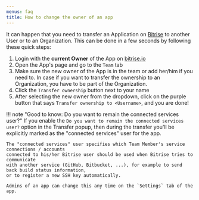 ```yaml
---
menus: faq
title: How to change the owner of an app
---
```

It can happen that you need to transfer an Application on [Bitrise](https://www.bitrise.io)
to another User or to an Organization.
This can be done in a few seconds by following these quick steps:

1. Login with the **current Owner** of the App on [bitrise.io](https://www.bitrise.io)
1. Open the App's page and go to the `Team` tab
1. Make sure the new owner of the App is in the team or add her/him if you need to.
   In case if you want to transfer the ownership to an Organization,
   you have to be part of the Organization.
1. Click the `Transfer ownership` button next to your name
1. After selecting the new owner from the dropdown, click on the purple button that says
   `Transfer ownership to <Username>`, and you are done!

!!! note "Good to know: Do you want to remain the connected services user?"
    If you enable the `Do you want to remain the connected services user?` option in the Transfer popup,
    then during the transfer you'll be explicitly marked as the "connected services" user for the app.

    The "connected services" user specifies which Team Member's service connections / accounts
    connected to his/her Bitrise user should be used when Bitrise tries to communicate
    with another service (GitHub, Bitbucket, ...), for example to send back build status information,
    or to register a new SSH key automatically.

    Admins of an app can change this any time on the `Settings` tab of the app.